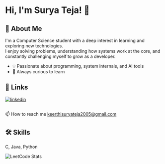 
# Hi, I'm Surya Teja! 👋

## 🚀 About Me

I'm a Computer Science student with a deep interest in learning and exploring new technologies.  
I enjoy solving problems, understanding how systems work at the core, and constantly challenging myself to grow as a developer.

- 💡 Passionate about programming, system internals, and AI tools  
- 🧠 Always curious to learn

## 🔗 Links


[![linkedin](https://img.shields.io/badge/linkedin-0A66C2?style=for-the-badge&logo=linkedin&logoColor=white)](https://www.linkedin.com/in/suryateja-keerthi/)

## 

📫 How to reach me keerthisuryateja2005@gmail.com


## 🛠 Skills
C, Java, Python

![LeetCode Stats](https://leetcard.jacoblin.cool/Surya_Teja_Keerthi?theme=dark&font=ABeeZee)
